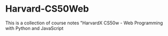 # Harvard-CS50Web
This is a collection of course notes "HarvardX CS50w - Web Programming with Python and JavaScript
